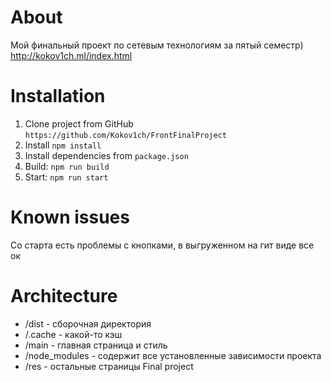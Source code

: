 # About
Мой финальный проект по сетевым технологиям за пятый семестр)
<br>
http://kokov1ch.ml/index.html
# Installation
1. Clone project from GitHub `https://github.com/Kokov1ch/FrontFinalProject`
2. Install `npm install`
3. Install dependencies from `package.json`
4. Build: `npm run build`
5. Start: `npm run start`
# Known issues
Со старта есть проблемы с кнопками, в выгруженном на гит виде все ок
# Architecture
- /dist - сборочная директория
- /.cache - какой-то кэш
- /main - главная страница и стиль
- /node_modules - содержит все установленные зависимости проекта
- /res - остальные страницы
Final project
